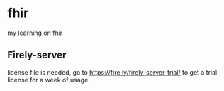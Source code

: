 # fhir
my learning on fhir

## Firely-server

license file is needed, go to https://fire.ly/firely-server-trial/ to get a trial license for a week of usage.
